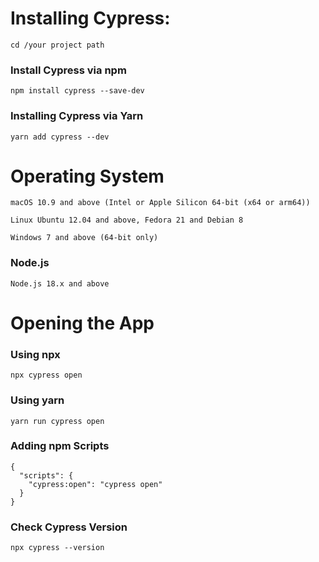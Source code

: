 # Installing Cypress:

```
cd /your project path
```
### Install Cypress via npm
```
npm install cypress --save-dev
```
### Installing Cypress via Yarn
```
yarn add cypress --dev
```
# Operating System
```
macOS 10.9 and above (Intel or Apple Silicon 64-bit (x64 or arm64))

Linux Ubuntu 12.04 and above, Fedora 21 and Debian 8 

Windows 7 and above (64-bit only)
```
### Node.js
```
Node.js 18.x and above
```
# Opening the App

### Using npx
```
npx cypress open
```
### Using yarn
```
yarn run cypress open
```

### Adding npm Scripts
```
{
  "scripts": {
    "cypress:open": "cypress open"
  }
}
```
### Check Cypress Version
```
npx cypress --version
```